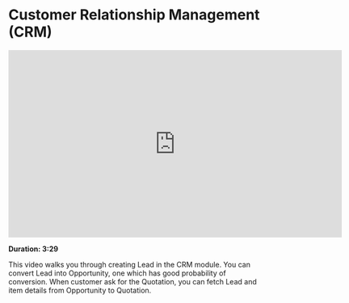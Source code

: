 <!-- add-breadcrumbs -->
<!-- add-breadcrumbs -->
# Customer Relationship Management (CRM)

<iframe width="660" height="371" src="https://www.youtube.com/embed/o9XCSZHJfpA" frameborder="0" allowfullscreen></iframe>

**Duration: 3:29**

This video walks you through creating Lead in the CRM module. You can convert Lead into Opportunity, one which has good probability of conversion. When customer ask for the Quotation,
you can fetch Lead and item details from Opportunity to Quotation.
